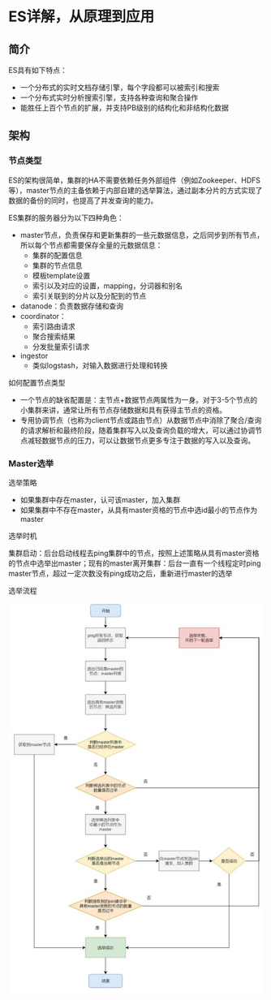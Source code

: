 # ES详解，从原理到应用
## 简介
ES具有如下特点：
* 一个分布式的实时文档存储引擎，每个字段都可以被索引和搜索
* 一个分布式实时分析搜索引擎，支持各种查询和聚合操作
* 能胜任上百个节点的扩展，并支持PB级别的结构化和非结构化数据

## 架构
### 节点类型
ES的架构很简单，集群的HA不需要依赖任务外部组件（例如Zookeeper、HDFS等），master节点的主备依赖于内部自建的选举算法，通过副本分片的方式实现了数据的备份的同时，也提高了并发查询的能力。

ES集群的服务器分为以下四种角色：

* master节点，负责保存和更新集群的一些元数据信息，之后同步到所有节点，所以每个节点都需要保存全量的元数据信息：
	* 集群的配置信息
	* 集群的节点信息
	* 模板template设置
	* 索引以及对应的设置，mapping，分词器和别名
	* 索引关联到的分片以及分配到的节点
* datanode：负责数据存储和查询
* coordinator：
   * 索引路由请求
   * 聚合搜索结果 
   * 分发批量索引请求
* ingestor
   * 类似logstash，对输入数据进行处理和转换

如何配置节点类型

* 一个节点的缺省配置是：主节点+数据节点两属性为一身。对于3-5个节点的小集群来讲，通常让所有节点存储数据和具有获得主节点的资格。
* 专用协调节点（也称为client节点或路由节点）从数据节点中消除了聚合/查询的请求解析和最终阶段，随着集群写入以及查询负载的增大，可以通过协调节点减轻数据节点的压力，可以让数据节点更多专注于数据的写入以及查询。 

### Master选举
选举策略

* 如果集群中存在master，认可该master，加入集群  
* 如果集群中不存在master，从具有master资格的节点中选id最小的节点作为master  

选举时机

集群启动：后台启动线程去ping集群中的节点，按照上述策略从具有master资格的节点中选举出master；现有的master离开集群：后台一直有一个线程定时ping master节点，超过一定次数没有ping成功之后，重新进行master的选举

选举流程  

![es-master-election](/docs/high-concurrency/images/es-master-election.jpg)